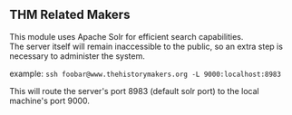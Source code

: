 
## THM Related Makers

This module uses Apache Solr for efficient search capabilities.  
The server itself will remain inaccessible to the public, 
so an extra step is necessary to administer the system.

example: `ssh foobar@www.thehistorymakers.org -L 9000:localhost:8983`

This will route the server's port 8983 (default solr port)
to the local machine's port 9000.
